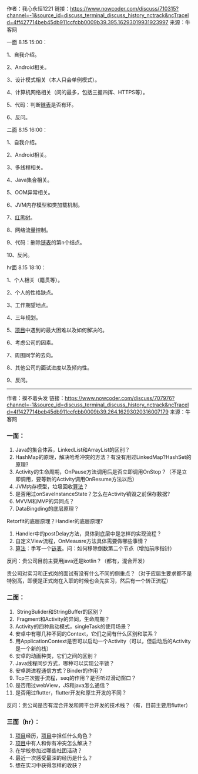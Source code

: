 作者：我心永恒1221
链接：https://www.nowcoder.com/discuss/710315?channel=-1&source_id=discuss_terminal_discuss_history_nctrack&ncTraceId=4ff427714beb45db911ccfcbb0009b39.395.16293019931923997
来源：牛客网



一面 8.15 15:00： 

  1、自我介绍。 

  2、Android相关。 

  3、设计模式相关（本人只会单例模式）。 

  4、计算机网络相关（问的最多，包括三握四挥、HTTPS等）。 

  5、代码：判断[链表]()是否有环。 

  6、反问。 

  


  二面 8.15 16:00： 

  1、自我介绍。 

  2、Android相关。 

  3、多线程相关。 

  4、Java集合相关。 

  5、OOM异常相关。 

  6、JVM内存模型和类加载机制。 

  7、[红黑树]()。 

  8、网络流量控制。 

  9、代码：删除[链表]()的第n个结点。 

  10、反问。 

  


  hr面 8.15 18:10： 

  1、个人相关（籍贯等）。 

  2、个人的性格缺点。 

  3、工作期望地点。 

  4、三年规划。 

  5、[项目]()中遇到的最大困难以及如何解决的。 

  6、考虑公司的因素。 

  7、周围同学的去向。 

  8、其他公司的面试进度以及倾向性。 

  9、反问。 



------------------------------------------------------------------------------------------------

作者：摸不着头发
链接：https://www.nowcoder.com/discuss/707976?channel=-1&source_id=discuss_terminal_discuss_history_nctrack&ncTraceId=4ff427714beb45db911ccfcbb0009b39.264.16293020316007179
来源：牛客网



### 一面： 

1.  Java的集合体系，LinkedList和ArrayList的区别？ 
2.  HashMap的原理，解决哈希冲突的方法？有没有用过LinkedMap?HashSet的原理? 
3.  Activity的生命周期，OnPause方法调用后是否立即调用OnStop？（不是立即调用，要等新的Activity调用OnResume方法以后） 
4.  JVM内存模型，垃圾回收[算法]()？ 
5.  是否用过onSaveInstanceState？怎么在Activity销毁之前保存数据? 
6.  MVVM和MVP的异同点？ 
7.  DataBingding的底层原理？ 

 Retorfit的底层原理？Handler的底层原理? 

1.  Handler中的postDelay方法，具体到底层中是怎样的实现流程？ 
2.  自定义View流程，OnMeausre方法具体需要做哪些事情？ 
3.  [算法]()：手写一个[链表]()。问：如何移除倒数第二个节点（增加前序指针） 

   反问：贵公司目前主要用java还是kotlin？（都有，混合开发）  

​         贵公司对实习和正式岗的面试有没有什么不同的侧重点？（对于应届生要求都不是特别高，即便是正式岗在入职的时候也会先实习，然后有一个转正流程）  

   


###  二面： 

1. ​     StringBulider和StringBuffer的区别？    
2. ​     Fragment和Activity的异同，生命周期？    
3.  Activity的四种启动模式，singleTask的使用场景？ 
4.  安卓中有哪几种不同的Context，它们之间有什么区别和联系？ 
5.  用ApplicationContext是否可以启动一个Activity（可以，但启动后的Activity是一个新的栈） 
6.  安卓的动画种类，它们之间的区别？ 
7.  Java线程同步方式，哪种可以实现公平锁？ 
8.  安卓跨进程通信方式？Binder的作用？ 
9.  Tcp三次握手流程，seq的作用？是否听过滑动窗口？ 
10.  是否用过webView，JS和java怎么通信？ 
11.  是否用过flutter，flutter开发和原生开发的不同？ 

   反问：贵公司是否有混合开发和跨平台开发的技术栈？（有，目前主要用flutter）  

   


###  三面（hr）： 

1.  [项目]()经历，[项目]()中担任什么角色？ 
2.  [项目]()中有人和你有冲突怎么解决？ 
3.  在学校参加过哪些社团活动？ 
4.  最近一次感受最深的经历是什么？ 
5.  想在实习中获得怎样的收获？
